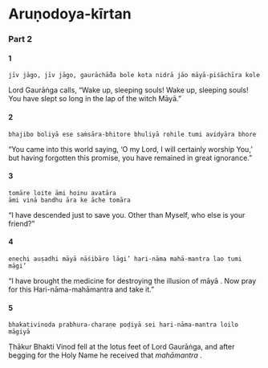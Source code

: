 # Aruṇodoya-kīrtan

### Part 2

#### 1

    jīv jāgo, jīv jāgo, gaurāchā̐da bole kota nidrā jāo māyā-piśāchīra kole

Lord Gaurāṅga calls, “Wake up, sleeping souls! Wake up, sleeping souls! You have slept so long in the lap of the witch Māyā.”

#### 2

    bhajibo boliyā ese saṁsāra-bhitore bhuliyā rohile tumi avidyāra bhore

“You came into this world saying, ‘O my Lord, I will certainly worship You,’ but having forgotten this promise, you have remained in great ignorance.”

#### 3

    tomāre loite āmi hoinu avatāra
    āmi vinā bandhu āra ke āche tomāra

“I have descended just to save you. Other than Myself, who else is your friend?”

#### 4

    enechi auṣadhi māyā nāśibāro lāgi’ hari-nāma mahā-mantra lao tumi māgi’

“I have brought the medicine for destroying the illusion of māyā . Now pray for this Hari-nāma-mahāmantra and take it.”

#### 5

    bhakativinoda prabhura-charaṇe poḍiyā sei hari-nāma-mantra loilo māgiyā

Ṭhākur Bhakti Vinod fell at the lotus feet of Lord Gaurāṅga, and after begging for the Holy Name he received that *mahāmantra* .

